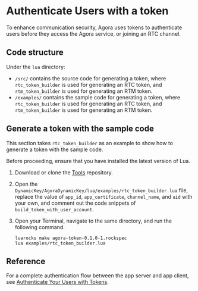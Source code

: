 # Authenticate Users with a token

To enhance communication security, Agora uses tokens to authenticate users before they access the Agora service, or joining an RTC channel.

## Code structure

Under the `lua`  directory:

* `/src/` contains the source code for generating a token, where `rtc_token_builder` is used for generating an RTC token, and `rtm_token_builder` is used for generating an RTM token.
* `/examples/` contains the sample code for generating a token, where `rtc_token_builder` is used for generating an RTC token, and `rtm_token_builder` is used for generating an RTM token.

## Generate a token with the sample code

This section takes `rtc_token_builder` as an example to show how to generate a token with the sample code.

Before proceeding, ensure that you have installed the latest version of Lua.

1. Download or clone the [Tools](https://github.com/AgoraIO/Tools) repository.

2. Open the `DynamicKey/AgoraDynamicKey/lua/examples/rtc_token_builder.lua` file, replace the value of `app_id`, `app_certificate`, `channel_name`, and `uid` with your own, and comment out the code snippets of `build_token_with_user_account`.

3. Open your Terminal, navigate to the same directory, and run the following command.

   ```
   luarocks make agora-token-0.1.0-1.rockspec
   lua examples/rtc_token_builder.lua
   ```

## Reference

For a complete authentication flow between the app server and app client, see [Authenticate Your Users with Tokens]().